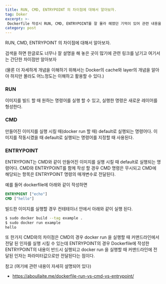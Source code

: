 ```yaml
---
title: RUN, CMD, ENTRYPOINT 의 차이점에 대해서 알아보자.
tag: Doker
excerpt: >-
 Dockerfile 작성시 RUN, CMD, ENTRYPOINT를 잘 몰라 헤맸던 기억이 있어 관련 내용을 간단하게 정리해 보고자 한다.
category: post
---
```


RUN, CMD, ENTRYPOINT 의 차이점에 대해서 알아보자.

검색을 하면 한글로도 너무나 잘 설명을 해 놓은 곳이 많기에 관련 링크를 남기고 여기서는 간단한 차이점만 알아보자

(물론 더 자세하게 개념을 이해하기 위해서는 Docker의 cache와 layer의 개념을 알아야 하지만 몰라도 어느정도는 이해하고 활용할 수 있다.)

### RUN

이미지를 빌드 할 때 원하는 명령어를 실행 할 수 있고, 실행한 명령은 새로운 레이어를 형성한다.

### CMD

만들어진 이미지를 실행 시킬 때(docker run  할 때) default로 실행되는 명령어다. 이미지를 작동시켰을 때 default로 실행되는 명령어를 지정할 때 사용된다.

### ENTRYPOINT

ENTRYPOINT는 CMD와 같이 만들어진 이미지를 실행 시킬 때 default로 실행되는 명령어다. CMD와 ENTRYPOINT를 함께 작성 할 경우 CMD 명령은 무시되고 CMD에 해당되는 항목은 ENTRYPOINT 명령의 매개변수로 전달된다.

예를 들어 dockerfile에 아래와 같이 작성하면 

```dockerfile
ENTRYPOINT ["echo"]
CMD ["hello"]
```

빌드한 이미지를 실행할 경우 컨테테이너 안에서 아래와 같이 실행 된다.

```bash
$ sudo docker build --tag example .
$ sudo docker run example
hello
```

또 한가지 CMD와의 차이점은 CMD의 경우 docker run 을 실행할 때 커맨드라인에서 전달 된 인자를 실행 시킬 수 있는데 ENTRYPOINT의 경우 Dockerfile에 작성한 ENTRYPOINT의 내용이 반드시 실행되고 docker run 을 실행할 때 커맨드라인에 전달된 인자는 파라미터값으로만 전달된다는 점이다.



참고 (여기에 관련 내용이 자세히 설명되어 있다)

* https://aboullaite.me/dockerfile-run-vs-cmd-vs-entrypoint/


